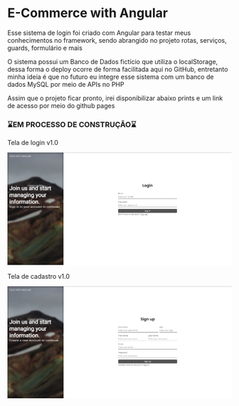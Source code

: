 <h1>E-Commerce with Angular</h1>

<p>Esse sistema de login foi criado com Angular para testar meus conhecimentos no framework, sendo abrangido no projeto rotas, serviços, guards, formulário e mais</p>

<p>O sistema possui um Banco de Dados fictício que utiliza o localStorage, dessa forma o deploy ocorre de forma facilitada aqui no GitHub, entretanto minha ideia é que no futuro eu integre esse sistema com um banco de dados MySQL por meio de APIs no PHP</p>

<p>Assim que o projeto ficar pronto, irei disponibilizar abaixo prints e um link de acesso por meio do github pages</p>

<h3>⌛EM PROCESSO DE CONSTRUÇÃO⌛</h3>

<div><p>Tela de login v1.0<p><img src="./readmeAssets/login.png"></div>
<div><p>Tela de cadastro v1.0<p><img src="./readmeAssets/cadastro.png"></div>